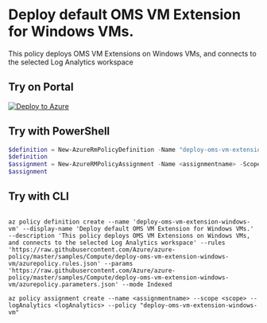 # Deploy default OMS VM Extension for Windows VMs.

This policy deploys OMS VM Extensions on Windows VMs, and connects to the selected Log Analytics workspace

## Try on Portal

[![Deploy to Azure](http://azuredeploy.net/deploybutton.png)](https://portal.azure.com/?feature.customportal=false&microsoft_azure_policy=true&microsoft_azure_policy_policyinsights=true&feature.microsoft_azure_security_policy=true&microsoft_azure_marketplace_policy=true#blade/Microsoft_Azure_Policy/CreatePolicyDefinitionBlade/uri/https%3A%2F%2Fraw.githubusercontent.com%2FAzure%2Fazure-policy%2Fmaster%2Fsamples%2FCompute%2Fdeploy-oms-vm-extension-windows-vm%2Fazurepolicy.json)

## Try with PowerShell

````powershell
$definition = New-AzureRmPolicyDefinition -Name "deploy-oms-vm-extension-windows-vm" -DisplayName "Deploy default OMS VM Extension for Windows VMs." -description "This policy deploys OMS VM Extensions on Windows VMs, and connects to the selected Log Analytics workspace" -Policy 'https://raw.githubusercontent.com/Azure/azure-policy/master/samples/Compute/deploy-oms-vm-extension-windows-vm/azurepolicy.rules.json' -Parameter 'https://raw.githubusercontent.com/Azure/azure-policy/master/samples/Compute/deploy-oms-vm-extension-windows-vm/azurepolicy.parameters.json' -Mode Indexed
$definition
$assignment = New-AzureRMPolicyAssignment -Name <assignmentname> -Scope <scope> -logAnalytics <logAnalytics> -PolicyDefinition $definition
$assignment 
````

## Try with CLI

````cli

az policy definition create --name 'deploy-oms-vm-extension-windows-vm' --display-name 'Deploy default OMS VM Extension for Windows VMs.' --description 'This policy deploys OMS VM Extensions on Windows VMs, and connects to the selected Log Analytics workspace' --rules 'https://raw.githubusercontent.com/Azure/azure-policy/master/samples/Compute/deploy-oms-vm-extension-windows-vm/azurepolicy.rules.json' --params 'https://raw.githubusercontent.com/Azure/azure-policy/master/samples/Compute/deploy-oms-vm-extension-windows-vm/azurepolicy.parameters.json' --mode Indexed

az policy assignment create --name <assignmentname> --scope <scope> --logAnalytics <logAnalytics> --policy "deploy-oms-vm-extension-windows-vm" 

````
